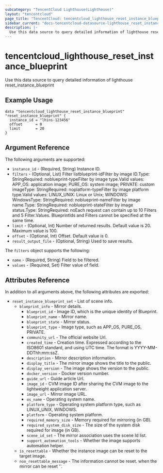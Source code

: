 ```yaml
---
subcategory: "TencentCloud Lighthouse(Lighthouse)"
layout: "tencentcloud"
page_title: "TencentCloud: tencentcloud_lighthouse_reset_instance_blueprint"
sidebar_current: "docs-tencentcloud-datasource-lighthouse_reset_instance_blueprint"
description: |-
  Use this data source to query detailed information of lighthouse reset_instance_blueprint
---
```


# tencentcloud_lighthouse_reset_instance_blueprint

Use this data source to query detailed information of lighthouse reset_instance_blueprint

## Example Usage

```hcl
data "tencentcloud_lighthouse_reset_instance_blueprint" "reset_instance_blueprint" {
  instance_id = "lhins-123456"
  offset      = 0
  limit       = 20
}
```

## Argument Reference

The following arguments are supported:

* `instance_id` - (Required, String) Instance ID.
* `filters` - (Optional, List) Filter listblueprint-idFilter by image ID.Type: StringRequired: noblueprint-typeFilter by image type.Valid values: APP_OS: application image; PURE_OS: system image; PRIVATE: custom imageType: StringRequired: noplatform-typeFilter by image platform type.Valid values: LINUX_UNIX: Linux or Unix; WINDOWS: WindowsType: StringRequired: noblueprint-nameFilter by image name.Type: StringRequired: noblueprint-stateFilter by image status.Type: StringRequired: noEach request can contain up to 10 Filters and 5 Filter.Values. BlueprintIds and Filters cannot be specified at the same time.
* `limit` - (Optional, Int) Number of returned results. Default value is 20. Maximum value is 100.
* `offset` - (Optional, Int) Offset. Default value is 0.
* `result_output_file` - (Optional, String) Used to save results.

The `filters` object supports the following:

* `name` - (Required, String) Field to be filtered.
* `values` - (Required, Set) Filter value of field.

## Attributes Reference

In addition to all arguments above, the following attributes are exported:

* `reset_instance_blueprint_set` - List of scene info.
  * `blueprint_info` - Mirror details.
    * `blueprint_id` - Image ID, which is the unique identity of Blueprint.
    * `blueprint_name` - Mirror name.
    * `blueprint_state` - Mirror status.
    * `blueprint_type` - Image type, such as APP_OS, PURE_OS, PRIVATE.
    * `community_url` - The official website Url.
    * `created_time` - Creation time. Expressed according to the ISO8601 standard, and using UTC time. The format is YYYY-MM-DDThh:mm:ssZ.
    * `description` - Mirror description information.
    * `display_title` - The mirror image shows the title to the public.
    * `display_version` - The image shows the version to the public.
    * `docker_version` - Docker version number.
    * `guide_url` - Guide article Url.
    * `image_id` - CVM image ID after sharing the CVM image to the lightweight application server.
    * `image_url` - Mirror image URL.
    * `os_name` - Operating system name.
    * `platform_type` - Operating system platform type, such as LINUX_UNIX, WINDOWS.
    * `platform` - Operating system platform.
    * `required_memory_size` - Memory required for mirroring (in GB).
    * `required_system_disk_size` - The size of the system disk required for image (in GB).
    * `scene_id_set` - The mirror association uses the scene Id list.
    * `support_automation_tools` - Whether the image supports automation helper.
  * `is_resettable` - Whether the instance image can be reset to the target image.
  * `non_resettable_message` - The information cannot be reset. when the mirror can be reset ''.


